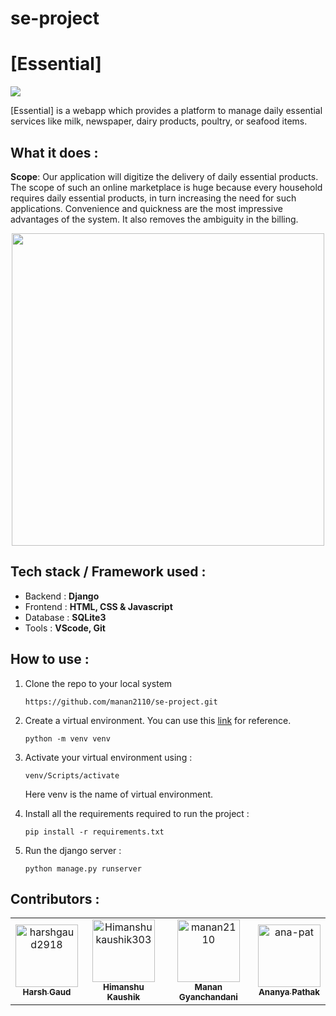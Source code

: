 # se-project

# [Essential]

<img src="Pictures\slg.png">

[Essential] is a webapp which provides a platform to manage daily essential services like milk, newspaper, dairy products, poultry, or seafood items.

## What it does :

**Scope**:  Our application will digitize the delivery of daily essential products. The scope of such an online marketplace is huge because every household requires daily essential products, in turn increasing the need for such applications. Convenience and quickness are the most impressive advantages of the system. It also removes the ambiguity in the billing.



<p align="center">

<img src="https://cdn.dribbble.com/users/3499482/screenshots/6703456/s04_dock_gif_drbbbl.gif" width="500">

</p>

## Tech stack / Framework used :

-   Backend : **Django**
-   Frontend : **HTML, CSS & Javascript**
-   Database : **SQLite3**
-   Tools : **VScode, Git**



## How to use :

1. Clone the repo to your local system

    `https://github.com/manan2110/se-project.git `

2. Create a virtual environment. You can use this [link](https://docs.python.org/3/library/venv.html) for reference.

    `python -m venv venv`

3. Activate your virtual environment using :

    `venv/Scripts/activate`

    Here venv is the name of virtual environment.

4. Install all the requirements required to run the project :

    `pip install -r requirements.txt`

5. Run the django server :

    `python manage.py runserver`


## Contributors :

<!-- readme: contributors -start -->
<table>
<tr>
    
   <td align="center">
        <a href="https://github.com/harshgaud2918">
            <img src="https://avatars.githubusercontent.com/u/54628284?v=4" width="100;" alt="harshgaud2918"/>
            <br />
            <sub><b>Harsh Gaud</b></sub>
        </a>
  </td>
  <td align="center">
        <a href="https://github.com/Himanshukaushik303">
            <img src="https://avatars.githubusercontent.com/u/56791859?v=4" width="100;" alt="Himanshukaushik303"/>
            <br />
            <sub><b>Himanshu Kaushik</b></sub>
        </a>
  </td>
    <td align="center">
        <a href="https://github.com/manan2110">
            <img src="https://avatars.githubusercontent.com/u/55996661?v=4" width="100;" alt="manan2110"/>
            <br />
            <sub><b>Manan Gyanchandani</b></sub>
        </a>
    </td>
    <td align="center">
        <a href="https://github.com/ana-pat">
            <img src="https://avatars.githubusercontent.com/u/54628162?v=4" width="100;" alt="ana-pat"/>
            <br />
            <sub><b>Ananya Pathak</b></sub>
        </a>
  </td>
   </tr>

</table>
<!-- readme: contributors -end -->
